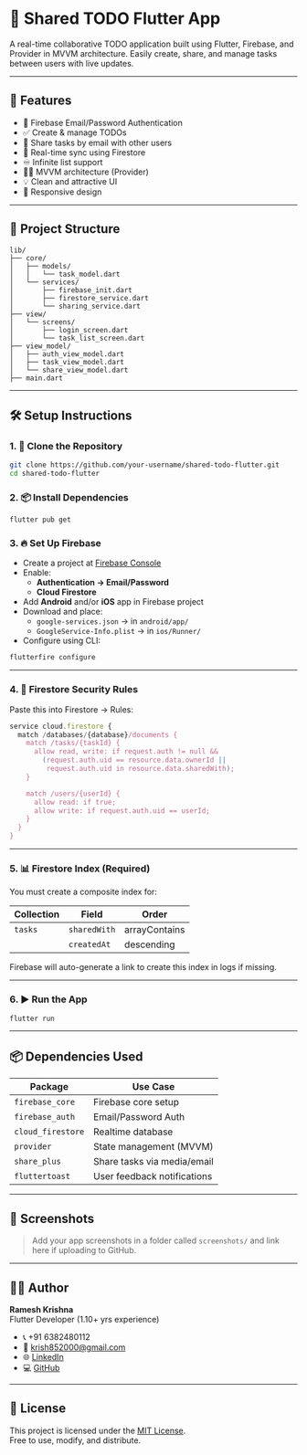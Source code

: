 # 📱 Shared TODO Flutter App

A real-time collaborative TODO application built using Flutter, Firebase, and Provider in MVVM architecture. Easily create, share, and manage tasks between users with live updates.

---

## 🚀 Features

- 🔐 Firebase Email/Password Authentication  
- ✅ Create & manage TODOs  
- 👥 Share tasks by email with other users  
- 🔄 Real-time sync using Firestore  
- ♾️ Infinite list support  
- 🧑‍💻 MVVM architecture (Provider)  
- 💡 Clean and attractive UI  
- 📱 Responsive design

---

## 📁 Project Structure

```
lib/
├── core/
│   ├── models/
│   │   └── task_model.dart
│   └── services/
│       ├── firebase_init.dart
│       ├── firestore_service.dart
│       └── sharing_service.dart
├── view/
│   └── screens/
│       ├── login_screen.dart
│       └── task_list_screen.dart
├── view_model/
│   ├── auth_view_model.dart
│   ├── task_view_model.dart
│   └── share_view_model.dart
├── main.dart
```

---

## 🛠️ Setup Instructions

### 1. 🔽 Clone the Repository

```bash
git clone https://github.com/your-username/shared-todo-flutter.git
cd shared-todo-flutter
```

### 2. 📦 Install Dependencies

```bash
flutter pub get
```

### 3. 🔥 Set Up Firebase

- Create a project at [Firebase Console](https://console.firebase.google.com/)
- Enable:
  - **Authentication → Email/Password**
  - **Cloud Firestore**
- Add **Android** and/or **iOS** app in Firebase project
- Download and place:
  - `google-services.json` → in `android/app/`
  - `GoogleService-Info.plist` → in `ios/Runner/`
- Configure using CLI:

```bash
flutterfire configure
```

---

### 4. 🔐 Firestore Security Rules

Paste this into Firestore → Rules:

```js
service cloud.firestore {
  match /databases/{database}/documents {
    match /tasks/{taskId} {
      allow read, write: if request.auth != null &&
        (request.auth.uid == resource.data.ownerId ||
         request.auth.uid in resource.data.sharedWith);
    }

    match /users/{userId} {
      allow read: if true;
      allow write: if request.auth.uid == userId;
    }
  }
}
```

---

### 5. 📊 Firestore Index (Required)

You must create a composite index for:

| Collection | Field        | Order         |
|------------|--------------|---------------|
| `tasks`    | `sharedWith` | arrayContains |
|            | `createdAt`  | descending    |

Firebase will auto-generate a link to create this index in logs if missing.

---

### 6. ▶️ Run the App

```bash
flutter run
```

---

## 📦 Dependencies Used

| Package          | Use Case                         |
|------------------|----------------------------------|
| `firebase_core`  | Firebase core setup              |
| `firebase_auth`  | Email/Password Auth              |
| `cloud_firestore`| Realtime database                |
| `provider`       | State management (MVVM)          |
| `share_plus`     | Share tasks via media/email      |
| `fluttertoast`   | User feedback notifications      |

---

## 📸 Screenshots

> Add your app screenshots in a folder called `screenshots/` and link here if uploading to GitHub.

---

## 👨‍💻 Author

**Ramesh Krishna**  
Flutter Developer (1.10+ yrs experience)  
- 📞 +91 6382480112  
- 📧 krish852000@gmail.com  
- 🌐 [LinkedIn](https://linkedin.com/in/krish0805)  
- 💻 [GitHub](https://github.com/Anonymkrish)

---

## 📜 License

This project is licensed under the [MIT License](LICENSE).  
Free to use, modify, and distribute.
